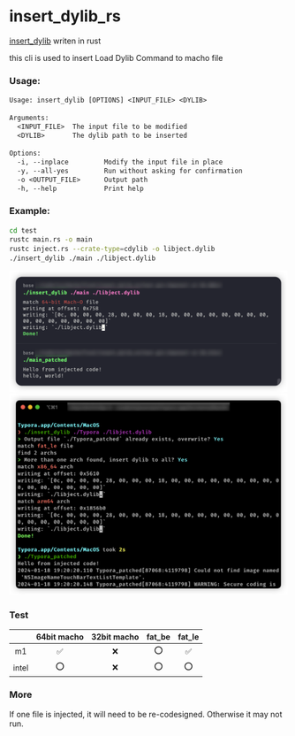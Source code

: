 # insert_dylib_rs

[insert_dylib](https://github.com/Tyilo/insert_dylib) writen in rust

this cli is used to insert Load Dylib Command to macho file

### Usage:

```
Usage: insert_dylib [OPTIONS] <INPUT_FILE> <DYLIB>

Arguments:
  <INPUT_FILE>  The input file to be modified
  <DYLIB>       The dylib path to be inserted

Options:
  -i, --inplace         Modify the input file in place
  -y, --all-yes         Run without asking for confirmation
  -o <OUTPUT_FILE>      Output path
  -h, --help            Print help
```

### Example:

```sh
cd test
rustc main.rs -o main
rustc inject.rs --crate-type=cdylib -o libject.dylib
./insert_dylib ./main ./libject.dylib
```

![exmaple](pics/image.png)
![example](pics/image-1.png)

### Test

| |64bit macho|32bit macho|fat_be|fat_le|
|:-:|:-:|:-:|:-:|:-:|
|m1|✅|❌|⭕|✅|
|intel|⭕|❌|⭕|⭕|

### More

If one file is injected, it will need to be re-codesigned. Otherwise it may not run.